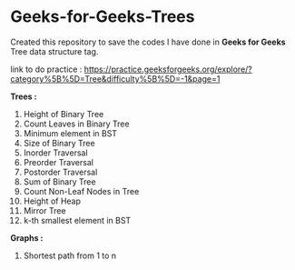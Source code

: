 # Geeks-for-Geeks-Trees

Created this repository to save the codes I have done in **Geeks for Geeks** Tree data structure tag.

link to do practice : https://practice.geeksforgeeks.org/explore/?category%5B%5D=Tree&difficulty%5B%5D=-1&page=1

**Trees :**
1. Height of Binary Tree
2. Count Leaves in Binary Tree
3. Minimum element in BST
4. Size of Binary Tree
5. Inorder Traversal
6. Preorder Traversal
7. Postorder Traversal
8. Sum of Binary Tree
9. Count Non-Leaf Nodes in Tree
10. Height of Heap
11. Mirror Tree
12. k-th smallest element in BST


**Graphs :**
1. Shortest path from 1 to n
